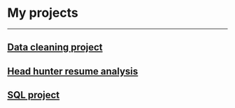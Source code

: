 # My projects
----
## [Data cleaning project](https://github.com/Eqtony/MyPortfolio/tree/master/DataCleaningProject)
## [Head hunter resume analysis](https://github.com/Eqtony/MyPortfolio/tree/master/HeadHunterResumeAnalysis)
## [SQL project](https://github.com/Eqtony/MyPortfolio/blob/master/SQLProject/SQL_Project.ipynb)
